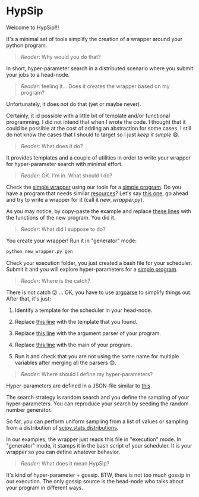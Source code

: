 # HypSip

Welcome to HypSip!!!

It's a minimal set of tools simplify the creation of a wrapper around your python program.

> *Reader*: Why would you do that?

In short, hyper-parameter search in a distributed scenario where you submit your jobs to a head-node.

> *Reader*: feeling it... Does it creates the wrapper based on my program?

Unfortunately, it does not do that (yet or maybe never).

Certainly, it id possible with a little bit of template and/or functional programming.
I did not intend that when I wrote the code.
I thought that it could be possible at the cost of adding an abstraction for some cases.
I still do not know the cases that I should to target so I just *keep it simple* :smile:.

> *Reader*: What does it do?

It provides templates and a couple of utilities in order to write your wrapper for hyper-parameter search with minimal effort.

> *Reader*: OK. I'm in. What should I do?

Check the [simple wrapper](example/wrapper_simple.py) using our tools for a [simple program](example/simple.py).
Do you have a program that needs similar [resources]()?
Let's say [this one](example/simple_similar.py), go ahead and try to write a wrapper for it (call it *new_wrapper.py*).

As you may notice, by copy-paste the example and replace [these lines]() with the functions of the new program. You did it.

> *Reader*: What did I suppose to do?

You create your wrapper! Run it in "generator" mode:

```bash
python new_wrapper.py gen
```

Check your execution folder, you just created a bash file for your scheduler.
Submit it and you will explore hyper-parameters for a [simple program](example/simple_similar.py).

> *Reader*: Where is the catch?

There is not catch :stuck_out_tongue_winking_eye: ... OK, you have to use [argparse]() to simplify things out. After that, it's just:

1. Identify a template for the scheduler in your head-node.

2. Replace [this line]() with the template that you found.

3. Replace [this line]() with the argument parser of your program.

4. Replace [this line]() with the main of your program.

5. Run it and check that you are not using the same name for multiple variables after merging all the parsers :blush:.

> *Reader*: Where should I define my hyper-parameters?

Hyper-parameters are defined in a JSON-file similar to [this]().

The search strategy is random search and you define the sampling of your hyper-parameters.
You can reproduce your search by seeding the random number generator.

So far, you can perform uniform sampling from a list of values or sampling from a distribution of [scipy.stats.distributions]().

In our examples, the wrapper just reads this file in "execution" mode. In "generator" mode, it stamps it in the bash script of your scheduler. It is your wrapper so you can define whatever behavior.

> *Reader*: What does it mean HypSip?

It's kind of hyper-parameter + gossip. BTW, there is not too much gossip in our execution. The only gossip source is the head-node who talks about your program in different ways.
